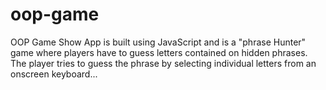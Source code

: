 # oop-game
OOP Game Show App is built using JavaScript and is a "phrase Hunter" game where players have to guess letters contained on hidden phrases. 
The player tries to guess the phrase by selecting individual letters from an onscreen keyboard... 